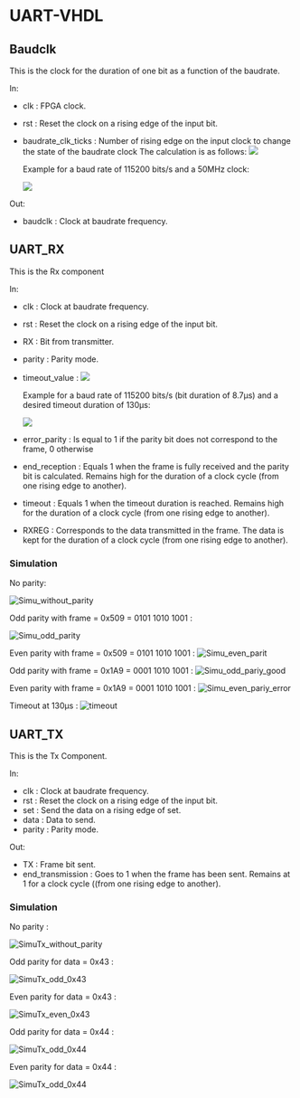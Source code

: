 # UART-VHDL

## Baudclk
This is the clock for the duration of one bit as a function of the baudrate.

In: 
* clk : FPGA clock.
* rst : Reset the clock on a rising edge of the input bit.
* baudrate_clk_ticks : Number of rising edge on the input clock to change the state of the baudrate clock
The calculation is as follows: <img src="https://render.githubusercontent.com/render/math?math=baudrateclkticks = \frac{\frac{ClockFrequency}{Baudrate}}{2}">

	Example for a baud rate of 115200 bits/s and a 50MHz clock:


	<img src="https://render.githubusercontent.com/render/math?math=baudrateclkticks = \frac{\frac{50*10^{6}}{115200}}{2} = 217.01 \approx 217">

Out:
* baudclk : Clock at baudrate frequency.

## UART_RX
This is the Rx component

In:
* clk : Clock at baudrate frequency.
* rst : Reset the clock on a rising edge of the input bit.
* RX : Bit from transmitter.
* parity : Parity mode.
* timeout_value : <img src="https://render.githubusercontent.com/render/math?math=timeout = \frac{Duration Of The Desired Timeout}{Duration Of A Bit}">

	Example for a baud rate of 115200 bits/s (bit duration of 8.7µs) and a desired timeout duration of 130µs:
	
	<img src="https://render.githubusercontent.com/render/math?math=timeout = \frac{130}{8.7} = 14.94 \approx 15 baudclock">
* error_parity : Is equal to 1 if the parity bit does not correspond to the frame, 0 otherwise
* end_reception : Equals 1 when the frame is fully received and the parity bit is calculated. Remains high for the duration of a clock cycle (from one rising edge to another).
* timeout : Equals 1 when the timeout duration is reached. Remains high for the duration of a clock cycle (from one rising edge to another).
* RXREG : Corresponds to the data transmitted in the frame. The data is kept for the duration of a clock cycle (from one rising edge to another).

### Simulation

No parity:

![Simu_without_parity](https://github.com/NorianGuernine/UART-VHDL/blob/main/Pictures/RxNoParity.png)

Odd parity with frame = 0x509 = 0101 1010 1001 :

![Simu_odd_parity](https://github.com/NorianGuernine/UART-VHDL/blob/main/Pictures/Rx0x5a9Odd.png)

Even parity with frame = 0x509 = 0101 1010 1001 :
![Simu_even_parit](https://github.com/NorianGuernine/UART-VHDL/blob/main/Pictures/Rx0x5a9Even.png)

Odd parity with frame = 0x1A9 = 0001 1010 1001 :
![Simu_odd_pariy_good](https://github.com/NorianGuernine/UART-VHDL/blob/main/Pictures/Rx0x1a9Odd.png)

Even parity with frame = 0x1A9 = 0001 1010 1001 :
![Simu_even_pariy_error](https://github.com/NorianGuernine/UART-VHDL/blob/main/Pictures/Rx0x1a9Even.png)

Timeout at 130µs : 
![timeout](https://github.com/NorianGuernine/UART-VHDL/blob/main/Pictures/RxTimeout.png)

## UART_TX

This is the Tx Component.

In:

* clk : Clock at baudrate frequency.
* rst : Reset the clock on a rising edge of the input bit.
* set : Send the data on a rising edge of set.
* data : Data to send.
* parity : Parity mode.

Out:

* TX : Frame bit sent.
* end_transmission : Goes to 1 when the frame has been sent. Remains at 1 for a clock cycle ((from one rising edge to another).

### Simulation

No parity :
 
![SimuTx_without_parity](https://github.com/NorianGuernine/UART-VHDL/blob/main/Pictures/Tx0x43NoParity.png)

Odd parity for data = 0x43 : 

![SimuTx_odd_0x43](https://github.com/NorianGuernine/UART-VHDL/blob/main/Pictures/Tx0x43Odd.png)

Even parity for data = 0x43 : 

![SimuTx_even_0x43](https://github.com/NorianGuernine/UART-VHDL/blob/main/Pictures/Tx0x43Even.png)

Odd parity for data = 0x44 :

![SimuTx_odd_0x44](https://github.com/NorianGuernine/UART-VHDL/blob/main/Pictures/Tx0x44Odd.png)

Even parity for data = 0x44 : 

![SimuTx_odd_0x44](https://github.com/NorianGuernine/UART-VHDL/blob/main/Pictures/Tx0x44Even.png)




